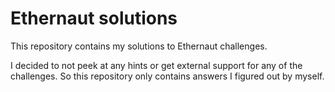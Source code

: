 # Ethernaut solutions

This repository contains my solutions to Ethernaut challenges.

I decided to not peek at any hints or get external support for any of the challenges. So this repository only contains answers I figured out by myself.
